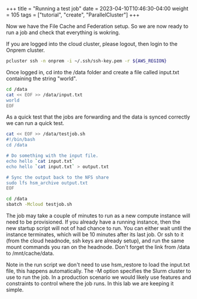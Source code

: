 +++
title = "Running a test job"
date = 2023-04-10T10:46:30-04:00
weight = 105
tags = ["tutorial", "create", "ParallelCluster"]
+++

Now we have the File Cache and Federation setup. So we are now ready to run a job and check that everything is wokring.

If you are logged into the cloud cluster, please logout, then login to the Onprem cluster.

```bash
pcluster ssh -n onprem -i ~/.ssh/ssh-key.pem -r ${AWS_REGION}
```

Once logged in, cd into the /data folder and create a file called input.txt containing the string "world".

```bash
cd /data
cat << EOF >> /data/input.txt
world
EOF
```

As a quick test that the jobs are forwarding and the data is synced correctly we can run a quick test.

```bash
cat << EOF >> /data/testjob.sh
#!/bin/bash
cd /data

# Do something with the input file.
echo hello `cat input.txt`
echo hello `cat input.txt` > output.txt

# Sync the output back to the NFS share
sudo lfs hsm_archive output.txt
EOF

cd /data
sbatch -Mcloud testjob.sh
```

The job may take a couple of minutes to run as a new compute instance will need to be provisioned. If you already have a running instance, then the new startup script will not of had chance to run. You can either wait until the instance terminates, which will be 10 minutes after its last job. Or ssh to it (from the cloud headnode, ssh keys are already setup), and run the same mount commands you ran on the headnode. Don't forget the link from /data to /mnt/cache/data.

Note in the run script we don't need to use hsm_restore to load the input.txt file, this happens automatically.
The -M option specifies the Slurm cluster to use to run the job. In a production scenario we would likely use features and constraints to control where the job runs. In this lab we are keeping it simple.
